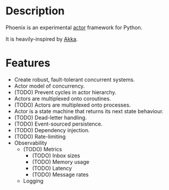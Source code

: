 # Description

Phoenix is an experimental [actor](https://en.wikipedia.org/wiki/Actor_model) framework for Python.

It is heavily-inspired by [Akka](https://akka.io/).

# Features

* Create robust, fault-tolerant concurrent systems.
* Actor model of concurrency.
* (TODO) Prevent cycles in actor hierarchy.
* Actors are multiplexed onto coroutines.
* (TODO) Actors are multiplexed onto processes.
* Actor is a state machine that returns its next state behaviour.
* (TODO) Dead-letter handling.
* (TODO) Event-sourced persistence.
* (TODO) Dependency injection.
* (TODO) Rate-limiting
* Observability
    * (TODO) Metrics
        * (TODO) Inbox sizes
        * (TODO) Memory usage
        * (TODO) Latency
        * (TODO) Message rates
    * Logging
